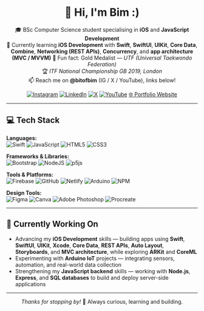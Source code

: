 <div align="center">

# 👋 Hi, I'm Bim :)

🎓 BSc Computer Science student specialising in **iOS** and **JavaScript Development**  
📱 Currently learning **iOS Development** with **Swift**, **SwiftUI**, **UIKit**, **Core Data**, **Combine**, **Networking (REST APIs)**, **Concurrency**, and **app architecture (MVC / MVVM)** 
🥋 Fun fact: Gold Medalist — *UTF (Universal Taekwondo Federation)*  
🏆 *ITF National Championship GB 2019, London*  
📫 Reach me on **@bitofbim** (IG / X / YouTube), links below!


[![Instagram](https://img.shields.io/badge/Instagram-%23E4405F.svg?logo=Instagram&logoColor=white)](http://instagram.com/bitofbim)
[![LinkedIn](https://img.shields.io/badge/LinkedIn-%230077B5.svg?logo=linkedin&logoColor=white)](https://www.linkedin.com/in/bimitrai/)
[![X](https://img.shields.io/badge/X-black.svg?logo=X&logoColor=white)](https://x.com/bitofbim)
[![YouTube](https://img.shields.io/badge/YouTube-%23FF0000.svg?logo=YouTube&logoColor=white)](https://www.youtube.com/@bitofbim)
[🌐 Portfolio Website](https://www.bimrai.com)

---

</div>

## 💻 Tech Stack

**Languages:**  
![Swift](https://img.shields.io/badge/swift-F54A2A?style=flat&logo=swift&logoColor=white)
![JavaScript](https://img.shields.io/badge/javascript-%23323330.svg?style=flat&logo=javascript&logoColor=%23F7DF1E)
![HTML5](https://img.shields.io/badge/html5-%23E34F26.svg?style=flat&logo=html5&logoColor=white)
![CSS3](https://img.shields.io/badge/css3-%231572B6.svg?style=flat&logo=css3&logoColor=white)

**Frameworks & Libraries:**  
![Bootstrap](https://img.shields.io/badge/bootstrap-%238511FA.svg?style=flat&logo=bootstrap&logoColor=white)
![NodeJS](https://img.shields.io/badge/node.js-6DA55F?style=flat&logo=node.js&logoColor=white)
![p5js](https://img.shields.io/badge/p5.js-ED225D?style=flat&logo=p5.js&logoColor=FFFFFF)

**Tools & Platforms:**  
![Firebase](https://img.shields.io/badge/firebase-a08021?style=flat&logo=firebase&logoColor=ffcd34)
![GitHub](https://img.shields.io/badge/github-%23121011.svg?style=flat&logo=github&logoColor=white)
![Netlify](https://img.shields.io/badge/netlify-%23000000.svg?style=flat&logo=netlify&logoColor=#00C7B7)
![Arduino](https://img.shields.io/badge/-Arduino-00979D?style=flat&logo=Arduino&logoColor=white)
![NPM](https://img.shields.io/badge/NPM-%23CB3837.svg?style=flat&logo=npm&logoColor=white)

**Design Tools:**  
![Figma](https://img.shields.io/badge/figma-%23F24E1E.svg?style=flat&logo=figma&logoColor=white)
![Canva](https://img.shields.io/badge/Canva-%2300C4CC.svg?style=flat&logo=Canva&logoColor=white)
![Adobe Photoshop](https://img.shields.io/badge/adobe%20photoshop-%2331A8FF.svg?style=flat&logo=adobe%20photoshop&logoColor=white)
![Procreate](https://img.shields.io/badge/Procreate-%238D56F0.svg?style=flat&logo=Procreate&logoColor=white)

---

## 🚀 Currently Working On
- Advancing my **iOS Development** skills — building apps using **Swift**, **SwiftUI**, **UIKit**, **Xcode**, **Core Data**, **REST APIs**, **Auto Layout**, **Storyboards**, and **MVC architecture**, while exploring **ARKit** and **CoreML**
- Experimenting with **Arduino IoT** projects — integrating sensors, automation, and real-world data collection
- Strengthening my **JavaScript backend** skills — working with **Node.js**, **Express**, and **SQL databases** to build and deploy server-side applications

---

<div align="center">

*Thanks for stopping by!* 
🧠 Always curious, learning and building.

</div>
